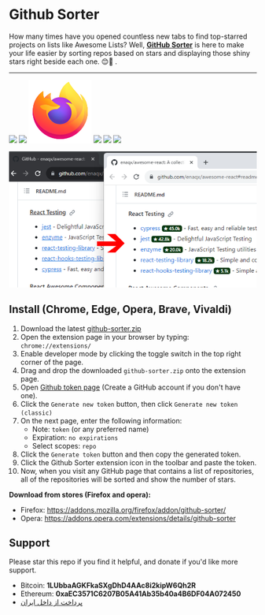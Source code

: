 # Github Sorter

How many times have you opened countless new tabs to find top-starred projects on lists like Awesome Lists? Well, **[GitHub Sorter](https://github.com/sir-kokabi/github-sorter)** is here to make your life easier by sorting repos based on stars and displaying those shiny stars right beside each one. 😊🌟
.

<hr>

[![](icons/chrome.svg)](#install-chrome-edge-opera-brave-vivaldi-maxthon)
[![](icons/edge.svg)](#install-chrome-edge-opera-brave-vivaldi-maxthon)
[![](icons/firefox.svg)](https://addons.mozilla.org/firefox/addon/github-sorter)
[![](icons/opera.svg)](https://addons.opera.com/extensions/details/github-sorter)
[![](icons/brave.svg)](#install-chrome-edge-opera-brave-vivaldi-maxthon)
[![](icons/vivaldi.svg)](#install-chrome-edge-opera-brave-vivaldi-maxthon)

![](github-sorter.png)

## Install (Chrome, Edge, Opera, Brave, Vivaldi)

1. Download the latest [github-sorter.zip](https://github.com/sir-kokabi/github-sorter/releases/latest)
2. Open the extension page in your browser by typing: `chrome://extensions/`
3. Enable developer mode by clicking the toggle switch in the top right corner of the page.
4. Drag and drop the downloaded `github-sorter.zip` onto the extension page.
5. Open [Github token page](https://github.com/settings/tokens) (Create a GitHub account if you don't have one).
6. Click the `Generate new token` button, then click `Generate new token (classic)`
7. On the next page, enter the following information:
   - Note: `token` (or any preferred name)
   - Expiration: `no expirations`
   - Select scopes: `repo`
8. Click the `Generate token` button and then copy the generated token.
9. Click the Github Sorter extension icon in the toolbar and paste the token.
10. Now, when you visit any GitHub page that contains a list of repositories, all of the repositories will be sorted and show the number of stars.

**Download from stores (Firefox and opera):**

- Firefox: https://addons.mozilla.org/firefox/addon/github-sorter/
- Opera: https://addons.opera.com/extensions/details/github-sorter

## Support

Please star this repo if you find it helpful, and donate if you'd like more support.

- Bitcoin: **1LUbbaAGKFkaSXgDhD4AAc8i2kipW6Qh2R**
- Ethereum: **0xaEC3571C6207B05A41Ab35b40a4B6DF04A072450**
- [پرداخت از داخل ایران](https://zarinp.al/kokabi)
